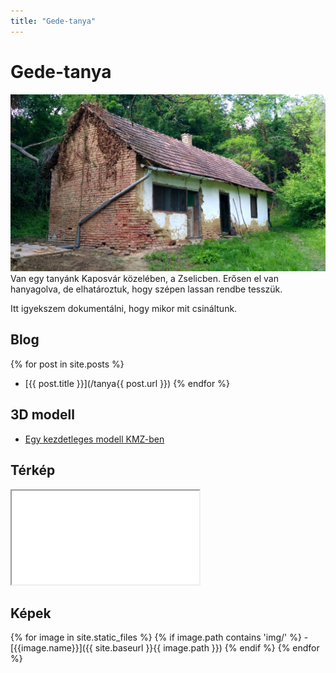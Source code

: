 ```yaml
---
title: "Gede-tanya"
---
```

# Gede-tanya
![A tanyaház képe](/img/tanya.jpg)
Van egy tanyánk Kaposvár közelében, a Zselicben. 
Erősen el van hanyagolva, de elhatároztuk, hogy szépen lassan rendbe tesszük.

Itt igyekszem dokumentálni, hogy mikor mit csináltunk.

## Blog
{% for post in site.posts %}
 - [{{ post.title }}](/tanya{{ post.url }})
{% endfor %}

## 3D modell
- [Egy kezdetleges modell KMZ-ben](/3d/Tanya.kmz)

## Térkép

<iframe src="map"></iframe>

## Képek
{% for image in site.static_files %}
    {% if image.path contains 'img/' %}
        - [{{image.name}}]({{ site.baseurl }}{{ image.path }})
    {% endif %}
{% endfor %}
